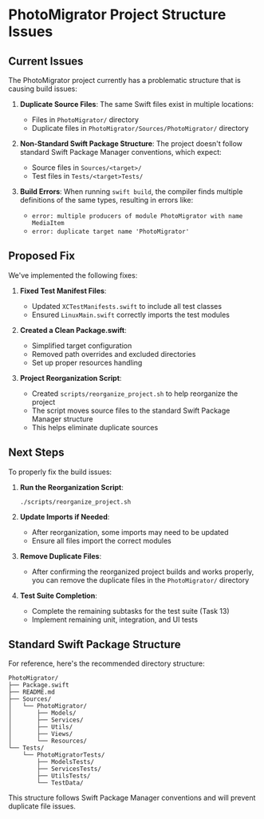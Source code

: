 # PhotoMigrator Project Structure Issues

## Current Issues

The PhotoMigrator project currently has a problematic structure that is causing build issues:

1. **Duplicate Source Files**: The same Swift files exist in multiple locations:
   - Files in `PhotoMigrator/` directory
   - Duplicate files in `PhotoMigrator/Sources/PhotoMigrator/` directory

2. **Non-Standard Swift Package Structure**: The project doesn't follow standard Swift Package Manager conventions, which expect:
   - Source files in `Sources/<target>/`
   - Test files in `Tests/<target>Tests/`

3. **Build Errors**: When running `swift build`, the compiler finds multiple definitions of the same types, resulting in errors like:
   - `error: multiple producers of module PhotoMigrator with name MediaItem`
   - `error: duplicate target name 'PhotoMigrator'`

## Proposed Fix

We've implemented the following fixes:

1. **Fixed Test Manifest Files**:
   - Updated `XCTestManifests.swift` to include all test classes
   - Ensured `LinuxMain.swift` correctly imports the test modules

2. **Created a Clean Package.swift**:
   - Simplified target configuration
   - Removed path overrides and excluded directories
   - Set up proper resources handling

3. **Project Reorganization Script**:
   - Created `scripts/reorganize_project.sh` to help reorganize the project
   - The script moves source files to the standard Swift Package Manager structure
   - This helps eliminate duplicate sources

## Next Steps

To properly fix the build issues:

1. **Run the Reorganization Script**:
   ```
   ./scripts/reorganize_project.sh
   ```

2. **Update Imports if Needed**:
   - After reorganization, some imports may need to be updated
   - Ensure all files import the correct modules

3. **Remove Duplicate Files**:
   - After confirming the reorganized project builds and works properly, 
     you can remove the duplicate files in the `PhotoMigrator/` directory

4. **Test Suite Completion**:
   - Complete the remaining subtasks for the test suite (Task 13)
   - Implement remaining unit, integration, and UI tests

## Standard Swift Package Structure

For reference, here's the recommended directory structure:

```
PhotoMigrator/
├── Package.swift
├── README.md
├── Sources/
│   └── PhotoMigrator/
│       ├── Models/
│       ├── Services/
│       ├── Utils/
│       ├── Views/
│       └── Resources/
└── Tests/
    └── PhotoMigratorTests/
        ├── ModelsTests/
        ├── ServicesTests/ 
        ├── UtilsTests/
        └── TestData/
```

This structure follows Swift Package Manager conventions and will prevent duplicate file issues. 